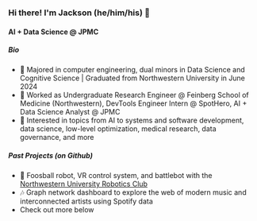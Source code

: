 ### Hi there! I'm Jackson (he/him/his) 👋
#### AI + Data Science @ JPMC

##### Bio
- 📓 Majored in computer engineering, dual minors in Data Science and Cognitive Science | Graduated from Northwestern University in June 2024
- 🔧 Worked as Undergraduate Research Engineer @ Feinberg School of Medicine (Northwestern), DevTools Engineer Intern @ SpotHero, AI + Data Science Analyst @ JPMC
- 🌱 Interested in topics from AI to systems and software development, data science, low-level optimization, medical research, data governance, and more

##### Past Projects (on Github)
 - 🤖 Foosball robot, VR control system, and battlebot with the [Northwestern University Robotics Club](http://nuroboticsclub.com)
 - 🎶 Graph network dashboard to explore the web of modern music and interconnected artists using Spotify data
 - Check out more below


<!--
##### Places I've worked
 - 
 - 🔧 Interned on DevTools @ SpotHero during Summer '22
 - 🦾 Student Research Engineer @ Northwestern's Feinberg School of Medicine from 2019-2021
--!>

<!--
**readjfb/readjfb** is a ✨ _special_ ✨ repository because its `README.md` (this file) appears on your GitHub profile.

Here are some ideas to get you started:

- 🔭 I’m currently working on ...
- 🌱 I’m currently learning ...
- 👯 I’m looking to collaborate on ...
- 🤔 I’m looking for help with ...
- 💬 Ask me about ...
- 📫 How to reach me: ...
- 😄 Pronouns: ...
- ⚡ Fun fact: ...
-->
